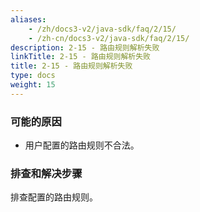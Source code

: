 ```yaml
---
aliases:
    - /zh/docs3-v2/java-sdk/faq/2/15/
    - /zh-cn/docs3-v2/java-sdk/faq/2/15/
description: 2-15 - 路由规则解析失败
linkTitle: 2-15 - 路由规则解析失败
title: 2-15 - 路由规则解析失败
type: docs
weight: 15
---
```







### 可能的原因

* 用户配置的路由规则不合法。

### 排查和解决步骤
排查配置的路由规则。